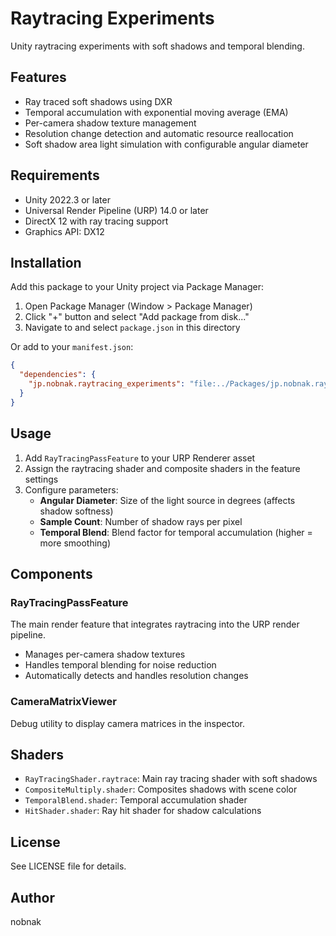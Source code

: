 # Raytracing Experiments

Unity raytracing experiments with soft shadows and temporal blending.

## Features

- Ray traced soft shadows using DXR
- Temporal accumulation with exponential moving average (EMA)
- Per-camera shadow texture management
- Resolution change detection and automatic resource reallocation
- Soft shadow area light simulation with configurable angular diameter

## Requirements

- Unity 2022.3 or later
- Universal Render Pipeline (URP) 14.0 or later
- DirectX 12 with ray tracing support
- Graphics API: DX12

## Installation

Add this package to your Unity project via Package Manager:

1. Open Package Manager (Window > Package Manager)
2. Click "+" button and select "Add package from disk..."
3. Navigate to and select `package.json` in this directory

Or add to your `manifest.json`:

```json
{
  "dependencies": {
    "jp.nobnak.raytracing_experiments": "file:../Packages/jp.nobnak.raytracing_experiments"
  }
}
```

## Usage

1. Add `RayTracingPassFeature` to your URP Renderer asset
2. Assign the raytracing shader and composite shaders in the feature settings
3. Configure parameters:
   - **Angular Diameter**: Size of the light source in degrees (affects shadow softness)
   - **Sample Count**: Number of shadow rays per pixel
   - **Temporal Blend**: Blend factor for temporal accumulation (higher = more smoothing)

## Components

### RayTracingPassFeature

The main render feature that integrates raytracing into the URP render pipeline.

- Manages per-camera shadow textures
- Handles temporal blending for noise reduction
- Automatically detects and handles resolution changes

### CameraMatrixViewer

Debug utility to display camera matrices in the inspector.

## Shaders

- `RayTracingShader.raytrace`: Main ray tracing shader with soft shadows
- `CompositeMultiply.shader`: Composites shadows with scene color
- `TemporalBlend.shader`: Temporal accumulation shader
- `HitShader.shader`: Ray hit shader for shadow calculations

## License

See LICENSE file for details.

## Author

nobnak

